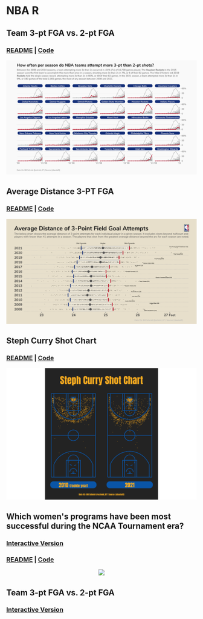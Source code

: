 # NBA R

## Team 3-pt FGA vs. 2-pt FGA

### [README](https://github.com/schmid07/NBA-R/tree/main/plots/03) | [**Code**](https://github.com/schmid07/NBA-R/blob/main/code/03_threes_vs_two.Rmd)

![plots/03/threes_twit.png](https://raw.githubusercontent.com/schmid07/NBA-R/main/plots/03/threes_twit.png)

## Average Distance 3-PT FGA

### [README](https://github.com/schmid07/NBA-R/tree/main/plots/02) | [**Code**](https://github.com/schmid07/NBA-R/blob/main/code/02_distributions.r)

![plots/02/distance.png](https://raw.githubusercontent.com/schmid07/NBA-R/main/plots/02/distance.png)

## Steph Curry Shot Chart

### [README](https://github.com/schmid07/NBA-R/tree/main/plots/01) | [**Code**](https://github.com/schmid07/NBA-R/blob/main/code/01_curry_shot_chart.r)

![plots/01/curry.png](https://raw.githubusercontent.com/schmid07/NBA-R/main/plots/01/curry.png)

## Which women's programs have been most successful during the NCAA Tournament era?

### [**Interactive Version**](https://schmid07.github.io/NBA-R/plots/04/2020_41_bball_react.html)
### [README](https://github.com/schmid07/NBA-R/tree/main/plots/04) | [**Code**](https://github.com/schmid07/NBA-R/blob/main/code/2020_41_bball_react.rmd)

<p align = "center">
<img src = "http://g.recordit.co/aZGcdFsNET.gif" width = "700">
</p>

## Team 3-pt FGA vs. 2-pt FGA

### [**Interactive Version**](https://schmid07.github.io/NBA-R/plots/05/04_threes_vs_two_table.html)
